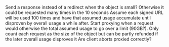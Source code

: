 Send a response instead of a redirect when the object is small? Otherwise it could be requested many times in the 10 seconds
Assume each signed URL will be used 100 times and have that assumed usage accumulate until disproven by overall usage a while after. Start proxying when a request would otherwise the total assumed usage to go over a limit (90GB?). Only count each request as the size of the object but can be partly refunded if the later overall usage disproves it
Are client aborts proxied correctly?